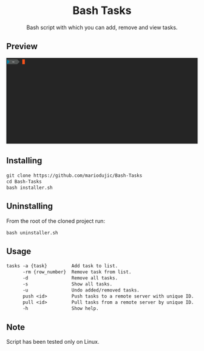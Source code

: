 <h1 align="center">Bash Tasks</h1>
<p align="center">Bash script with which you can add, remove and view tasks.</p>

## Preview

<img src="/preview/preview.gif"/>

## Installing

```
git clone https://github.com/mariodujic/Bash-Tasks
cd Bash-Tasks
bash installer.sh
```

## Uninstalling

From the root of the cloned project run:
```
bash uninstaller.sh
```

## Usage

```
tasks -a {task}         Add task to list.
      -rm {row_number}  Remove task from list.
      -d                Remove all tasks.
      -s                Show all tasks.
      -u                Undo added/removed tasks.
      push <id>         Push tasks to a remote server with unique ID.
      pull <id>         Pull tasks from a remote server by unique ID.
      -h                Show help.
```

## Note

Script has been tested only on Linux.